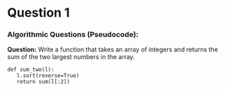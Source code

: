 # Question 1
### Algorithmic Questions (Pseudocode):

**Question:** Write a function that takes an array of integers and returns the sum of the two largest numbers in the array.
```
def sum_two(l):
   l.sort(reverse=True)
   return sum(l[:2])
```

